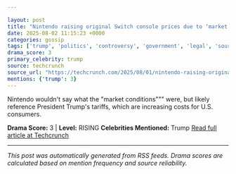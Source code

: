 ```yaml
---

layout: post
title: "Nintendo raising original Switch console prices due to ‘market conditions’"""
date: 2025-08-02 11:15:23 +0000
categories: gossip
tags: ['trump', 'politics', 'controversy', 'government', 'legal', 'source-techcrunch', 'drama-rising']
drama_score: 3
primary_celebrity: trump
source: techcrunch
source_url: "https://techcrunch.com/2025/08/01/nintendo-raising-original-switch-console-prices-due-to-market-conditions/"""
mentions: {'trump': 3}
---
```


Nintendo wouldn't say what the "market conditions""" were, but likely reference President Trump's tariffs, which are increasing costs for U.S. consumers.

**Drama Score:** 3 | **Level:** RISING **Celebrities Mentioned:** Trump [Read full article at Techcrunch](https://techcrunch.com/2025/08/01/nintendo-raising-original-switch-console-prices-due-to-market-conditions/)

---

*This post was automatically generated from RSS feeds. Drama scores are calculated based on mention frequency and source reliability.*